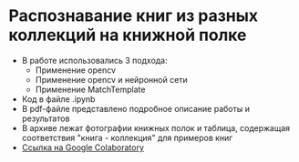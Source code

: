 # Распознавание книг из разных коллекций на книжной полке 
* В работе использовались 3 подхода:
    - Применение opencv
    - Применение opencv и нейронной сети
    - Применение MatchTemplate
* Код в файле .ipynb
* В pdf-файле представлено подробное описание работы и результатов
* В архиве лежат фотографии книжных полок и таблица, содержащая соответствия "книга - коллекция" для примеров книг
* [Ссылка на Google Colaboratory](https://colab.research.google.com/drive/1qxsJecqOdnayCN9PY89FKZii6_rIT-fW?usp=sharing)
